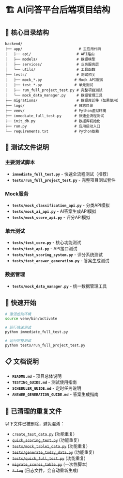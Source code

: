 # 🏗️ AI问答平台后端项目结构

## 📂 核心目录结构

```
backend/
├── app/                          # 主应用代码
│   ├── api/                     # API路由
│   ├── models/                  # 数据模型
│   ├── services/                # 业务服务层
│   └── utils/                   # 工具函数
├── tests/                       # 测试相关
│   ├── mock_*.py               # Mock API服务
│   ├── test_*.py               # 单元测试
│   ├── run_full_project_test.py # 完整项目测试
│   └── mock_data_manager.py     # 数据管理工具
├── migrations/                  # 数据库迁移（如果使用）
├── logs/                       # 日志目录
├── venv/                       # Python虚拟环境
├── immediate_full_test.py      # 快速全流程测试
├── init_db.py                  # 数据库初始化
├── run.py                      # 应用启动入口
└── requirements.txt            # Python依赖
```

## 🧪 测试文件说明

### 主要测试脚本
- **`immediate_full_test.py`** - 快速全流程测试（推荐）
- **`tests/run_full_project_test.py`** - 完整项目测试套件

### Mock服务
- **`tests/mock_classification_api.py`** - 分类API模拟
- **`tests/mock_ai_api.py`** - AI答案生成API模拟
- **`tests/mock_score_api.py`** - 评分API模拟

### 单元测试
- **`tests/test_core.py`** - 核心功能测试
- **`tests/test_api.py`** - API接口测试
- **`tests/test_scoring_system.py`** - 评分系统测试
- **`tests/test_answer_generation.py`** - 答案生成测试

### 数据管理
- **`tests/mock_data_manager.py`** - 统一数据管理工具

## 🚀 快速开始

```bash
# 激活虚拟环境
source venv/bin/activate

# 运行快速测试
python immediate_full_test.py

# 运行完整测试
python tests/run_full_project_test.py
```

## 📋 文档说明

- **`README.md`** - 项目总体说明
- **`TESTING_GUIDE.md`** - 测试使用指南
- **`SCHEDULER_GUIDE.md`** - 定时任务说明
- **`ANSWER_GENERATION_GUIDE.md`** - 答案生成指南

## 🧹 已清理的重复文件

以下文件已被删除，避免混淆：
- ~~`create_test_data.py`~~ (功能重复)
- ~~`quick_scoring_test.py`~~ (功能重复)  
- ~~`tests/mock_table1_data.py`~~ (功能重复)
- ~~`tests/generate_today_data.py`~~ (功能重复)
- ~~`tests/quick_full_test.py`~~ (功能重复)
- ~~`migrate_scores_table.py`~~ (一次性脚本)
- ~~`*.log`~~ (日志文件，会自动重新生成) 